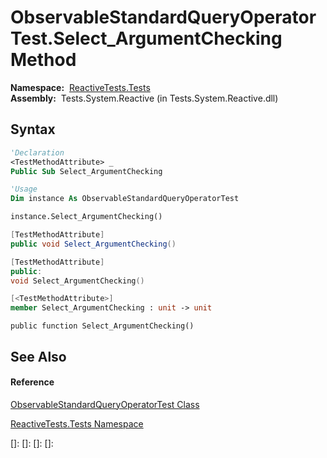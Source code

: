 # ObservableStandardQueryOperatorTest.Select\_ArgumentChecking Method

**Namespace:**  [ReactiveTests.Tests](ReactiveTests.Tests\ReactiveTests.Tests.md)  
**Assembly:**  Tests.System.Reactive (in Tests.System.Reactive.dll)

## Syntax

```vb
'Declaration
<TestMethodAttribute> _
Public Sub Select_ArgumentChecking
```

```vb
'Usage
Dim instance As ObservableStandardQueryOperatorTest

instance.Select_ArgumentChecking()
```

```csharp
[TestMethodAttribute]
public void Select_ArgumentChecking()
```

```c++
[TestMethodAttribute]
public:
void Select_ArgumentChecking()
```

```fsharp
[<TestMethodAttribute>]
member Select_ArgumentChecking : unit -> unit 
```

```jscript
public function Select_ArgumentChecking()
```

## See Also

#### Reference

[ObservableStandardQueryOperatorTest Class](ObservableStandardQueryOperatorTest\ObservableStandardQueryOperatorTest.md)

[ReactiveTests.Tests Namespace](ReactiveTests.Tests\ReactiveTests.Tests.md)

[]: 
[]: 
[]: 
[]: 